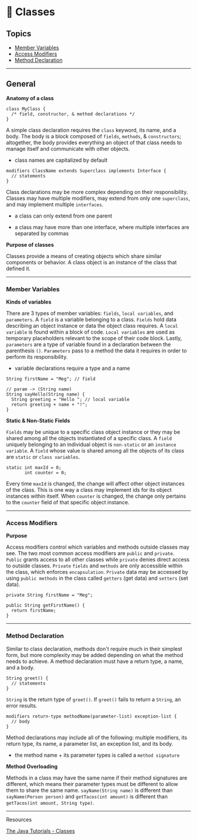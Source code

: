 # 📂 Classes

## Topics

- [Member Variables](#Member-Variables)
- [Access Modifiers](#Access-Modifiers)
- [Method Declaration](#Method-Declaration)

***

## General

__Anatomy of a class__

```
class MyClass {
  /* field, constructor, & method declarations */
}
```
A simple class declaration requires the `class` keyword, its name, and a body. The body is a block composed of `fields`, `methods`, & `constructors`; altogether, the body provides everything an object of that class needs to manage itself and communicate with other objects. 

* class names are capitalized by default

```
modifiers ClassName extends Superclass implements Interface {
  // statements
}
```
Class declarations may be more complex depending on their responsibility. Classes may have multiple modifiers, may extend from only one `superclass`, and may implement multiple `interfaces`.

* a class can only extend from one parent

* a class may have more than one interface, where multiple interfaces are separated by commas

__Purpose of classes__

Classes provide a means of creating objects which share similar components or behavior. A class object is an instance of the class that defined it.

***

### Member Variables

__Kinds of variables__

There are 3 types of member variables: `fields`, `local variables`, and `parameters`. A `field` is a variable belonging to a class. `Fields` hold data describing an object instance or data the object class requires. A `local variable` is found within a block of code. `Local variables` are used as temporary placeholders relevant to the scope of their code block. Lastly, `parameters` are a type of variable found in a declaration between the parenthesis `()`. `Parameters` pass to a method the data it requires in order to perform its responsibility.

* variable declarations require a type and a name

```
String firstName = "Meg"; // field

// param -> (String name)
String sayHello(String name) {
  String greeting = "Hello "; // local variable
  return greeting + name + "!";
}
```

__Static & Non-Static Fields__

`Fields` may be unique to a specific class object instance or they may be shared among all the objects instantiated of a specific class. A `field` uniquely belonging to an individual object is `non-static` or an `instance variable`. A `field` whose value is shared among all the objects of its class are `static` or `class variables`.

```
static int maxId = 0;
       int counter = 0;
```
Every time `maxId` is changed, the change will affect other object instances of the class. This is one way a class may implement ids for its object instances within itself. When `counter` is changed, the change only pertains to the `counter` field of that specific object instance.

***

### Access Modifiers

__Purpose__

Access modifiers control which variables and methods outside classes may see. The two most common access modifiers are `public` and `private`. `Public` grants access to all other classes while `private` denies direct access to outside classes. `Private` `fields` and `methods` are only accessible within the class, which enforces `encapsulation`. `Private` data may be accessed by using `public methods` in the class called `getters` (get data) and `setters` (set data).

```
private String firstName = "Meg";

public String getFirstName() {
  return firstName;
}
```

***

### Method Declaration

Similar to class declaration, methods don't require much in their simplest form, but more complexity may be added depending on what the method needs to achieve. A method declaration must have a return type, a name, and a body.

```
String greet() {
  // statements
}
```
`String` is the return type of `greet()`. If `greet()` fails to return a `String`, an error results.

```
modifiers return-type methodName(parameter-list) exception-list {
  // body
}
```
Method declarations may include all of the following: multiple modifiers, its return type, its name, a parameter list, an exception list, and its body.

* the method name + its parameter types is called a `method signature`

__Method Overloading__

Methods in a class may have the same name if their method signatures are different, which means their parameter types must be different to allow them to share the same name. `sayName(String name)` is different than `sayName(Person person)` and `getTacos(int amount)` is different than `getTacos(int amount, String type)`.

***

Resources

[The Java Tutorials - Classes]()
